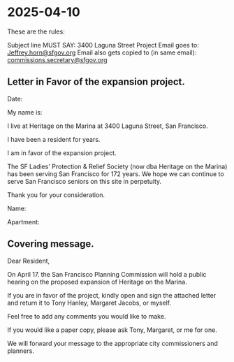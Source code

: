 # 2025-04-10


These are the rules:

Subject line MUST SAY:  3400 Laguna Street Project
Email goes to: Jeffrey.horn@sfgov.org
Email also gets copied to (in same email):  commissions.secretary@sfgov.org

## Letter in Favor of the expansion project.

Date:


My name is:

I live at Heritage on the Marina at 3400 Laguna Street, San Francisco.

I have been a resident for   years.

I am in favor of the expansion project.

The SF Ladies' Protection & Relief Society (now dba Heritage on the Marina) has been serving San Francisco for 172 years. We hope we can continue to serve San Francisco seniors on this site in perpetuity.

Thank you for your consideration.

Name:

Apartment:

## Covering message.

Dear Resident,

On April 17. the San Francisco Planning Commission will hold a public hearing on the proposed expansion of Heritage on the Marina.

If you are in favor of the project, kindly open and sign the attached letter and return it to Tony Hanley, Margaret Jacobs, or myself.

Feel free to add any comments you would like to make.

If you would like a paper copy, please ask Tony, Margaret, or me for one.

We will forward your message to the appropriate city commissioners and planners.